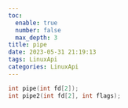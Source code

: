 ```yaml
---
toc:
  enable: true
  number: false
  max_depth: 3
title: pipe
date: 2023-05-31 21:19:13
tags: LinuxApi
categories: LinuxApi
---
```


```cpp
int pipe(int fd[2]);
int pipe2(int fd[2], int flags);
```